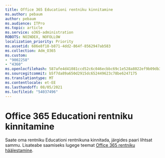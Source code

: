 ```yaml
---
title: Office 365 Educationi rentniku kinnitamine
ms.author: pebaum
author: pebaum
ms.audience: ITPro
ms.topic: article
ms.service: o365-administration
ROBOTS: NOINDEX, NOFOLLOW
localization_priority: Priority
ms.assetid: 686e8f18-b871-4dd2-864f-8562947ab583
ms.collection: Adm_O365
ms.custom:
- "9002258"
- "4360"
ms.openlocfilehash: 587afe4d41081ccd52c6c046ecbbc69c1e528a8022ef9b09db396d9b34b2e323
ms.sourcegitcommit: b5f7da89a650d2915dc652449623c78be6247175
ms.translationtype: MT
ms.contentlocale: et-EE
ms.lasthandoff: 08/05/2021
ms.locfileid: "54037496"
---
```

# <a name="verify-office-365-education-tenant"></a>Office 365 Educationi rentniku kinnitamine

Saate oma rentniku Educationi rentnikuna kinnitada, järgides paari lihtsat sammu. Lisateabe saamiseks lugege teemat [Office 365 rentniku häälestamine](https://docs.microsoft.com/microsoft-365/education/deploy/create-your-office-365-tenant). 
